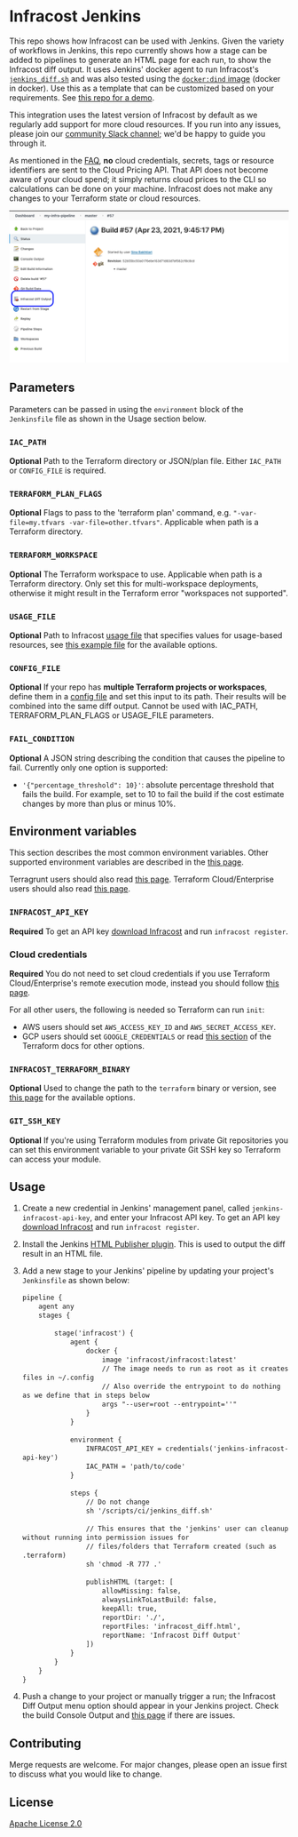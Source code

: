 # Infracost Jenkins

This repo shows how Infracost can be used with Jenkins. Given the variety of workflows in Jenkins, this repo currently shows how a stage can be added to pipelines to generate an HTML page for each run, to show the Infracost diff output. It uses Jenkins' docker agent to run Infracost's [`jenkins_diff.sh`](https://github.com/infracost/infracost/blob/master/scripts/ci/jenkins_diff.sh) and was also tested using the [`docker:dind` image](https://www.jenkins.io/doc/book/installing/docker/#on-macos-and-linux) (docker in docker). Use this as a template that can be customized based on your requirements. See [this repo for a demo](https://github.com/infracost/jenkins-demo).

This integration uses the latest version of Infracost by default as we regularly add support for more cloud resources. If you run into any issues, please join our [community Slack channel](https://www.infracost.io/community-chat); we'd be happy to guide you through it.

As mentioned in the [FAQ](https://www.infracost.io/docs/faq), **no** cloud credentials, secrets, tags or resource identifiers are sent to the Cloud Pricing API. That API does not become aware of your cloud spend; it simply returns cloud prices to the CLI so calculations can be done on your machine. Infracost does not make any changes to your Terraform state or cloud resources.

<img src="screenshot.png" width=557 alt="Example screenshot" />

## Parameters

Parameters can be passed in using the `environment` block of the `Jenkinsfile` file as shown in the Usage section below.

### `IAC_PATH`

**Optional** Path to the Terraform directory or JSON/plan file. Either `IAC_PATH` or `CONFIG_FILE` is required.

### `TERRAFORM_PLAN_FLAGS`

**Optional** Flags to pass to the 'terraform plan' command, e.g. `"-var-file=my.tfvars -var-file=other.tfvars"`. Applicable when path is a Terraform directory.

### `TERRAFORM_WORKSPACE`

**Optional** The Terraform workspace to use. Applicable when path is a Terraform directory. Only set this for multi-workspace deployments, otherwise it might result in the Terraform error "workspaces not supported".

### `USAGE_FILE`

**Optional** Path to Infracost [usage file](https://www.infracost.io/docs/usage_based_resources#infracost-usage-file) that specifies values for usage-based resources, see [this example file](https://github.com/infracost/infracost/blob/master/infracost-usage-example.yml) for the available options.

### `CONFIG_FILE`

**Optional** If your repo has **multiple Terraform projects or workspaces**, define them in a [config file](https://www.infracost.io/docs/config_file/) and set this input to its path. Their results will be combined into the same diff output. Cannot be used with IAC_PATH, TERRAFORM_PLAN_FLAGS or USAGE_FILE parameters.

### `FAIL_CONDITION`

**Optional** A JSON string describing the condition that causes the pipeline to fail. Currently only one option is supported:
- `'{"percentage_threshold": 10}'`: absolute percentage threshold that fails the build. For example, set to 10 to fail the build if the cost estimate changes by more than plus or minus 10%.

## Environment variables

This section describes the most common environment variables. Other supported environment variables are described in the [this page](https://www.infracost.io/docs/integrations/environment_variables).

Terragrunt users should also read [this page](https://www.infracost.io/docs/iac_tools/terragrunt). Terraform Cloud/Enterprise users should also read [this page](https://www.infracost.io/docs/iac_tools/terraform_cloud_enterprise).

### `INFRACOST_API_KEY`

**Required** To get an API key [download Infracost](https://www.infracost.io/docs/#installation) and run `infracost register`.

### Cloud credentials

**Required** You do not need to set cloud credentials if you use Terraform Cloud/Enterprise's remote execution mode, instead you should follow [this page](https://www.infracost.io/docs/iac_tools/terraform_cloud_enterprise).

For all other users, the following is needed so Terraform can run `init`:
- AWS users should set `AWS_ACCESS_KEY_ID` and `AWS_SECRET_ACCESS_KEY`.
- GCP users should set `GOOGLE_CREDENTIALS` or read [this section](https://registry.terraform.io/providers/hashicorp/google/latest/docs/guides/provider_reference#full-reference) of the Terraform docs for other options.

### `INFRACOST_TERRAFORM_BINARY`

**Optional** Used to change the path to the `terraform` binary or version, see [this page](https://www.infracost.io/docs/integrations/environment_variables/#cicd-integrations) for the available options.

### `GIT_SSH_KEY`

**Optional** If you're using Terraform modules from private Git repositories you can set this environment variable to your private Git SSH key so Terraform can access your module.

## Usage

1. Create a new credential in Jenkins' management panel, called `jenkins-infracost-api-key`, and enter your Infracost API key. To get an API key [download Infracost](https://www.infracost.io/docs/#installation) and run `infracost register`.

2. Install the Jenkins [HTML Publisher plugin](https://plugins.jenkins.io/htmlpublisher/). This is used to output the diff result in an HTML file.

3. Add a new stage to your Jenkins' pipeline by updating your project's `Jenkinsfile` as shown below:
    ```
    pipeline {
        agent any
        stages {

            stage('infracost') {
                agent {
                    docker {
                        image 'infracost/infracost:latest'
                        // The image needs to run as root as it creates files in ~/.config
                        // Also override the entrypoint to do nothing as we define that in steps below
                        args "--user=root --entrypoint=''"
                    }
                }

                environment {
                    INFRACOST_API_KEY = credentials('jenkins-infracost-api-key')
                    IAC_PATH = 'path/to/code'
                }

                steps {
                    // Do not change
                    sh '/scripts/ci/jenkins_diff.sh'

                    // This ensures that the 'jenkins' user can cleanup without running into permission issues for
                    // files/folders that Terraform created (such as .terraform)
                    sh 'chmod -R 777 .'

                    publishHTML (target: [
                        allowMissing: false,
                        alwaysLinkToLastBuild: false,
                        keepAll: true,
                        reportDir: './',
                        reportFiles: 'infracost_diff.html',
                        reportName: 'Infracost Diff Output'
                    ])
                }
            }
        }
    }
    ```

4. Push a change to your project or manually trigger a run; the Infracost Diff Output menu option should appear in your Jenkins project. Check the build Console Output and [this page](https://www.infracost.io/docs/integrations/cicd#cicd-troubleshooting) if there are issues.

## Contributing

Merge requests are welcome. For major changes, please open an issue first to discuss what you would like to change.

## License

[Apache License 2.0](https://choosealicense.com/licenses/apache-2.0/)
